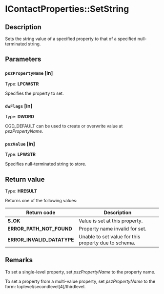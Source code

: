 # IContactProperties::SetString

## Description

Sets the string value of a specified property to that of a specified null-terminated string.

## Parameters

### `pszPropertyName` [in]

Type: **LPCWSTR**

Specifies the property to set.

### `dwFlags` [in]

Type: **DWORD**

CGD_DEFAULT can be used to create or overwrite value at *pszPropertyName*.

### `pszValue` [in]

Type: **LPWSTR**

Specifies null-terminated string to store.

## Return value

Type: **HRESULT**

Returns one of the following values:

| Return code | Description |
| --- | --- |
| **S_OK** | Value is set at this property. |
| **ERROR_PATH_NOT_FOUND** | Property name invalid for set. |
| **ERROR_INVALID_DATATYPE** | Unable to set value for this property due to schema. |

## Remarks

To set a single-level property, set *pszPropertyName* to the property name.

To set a property from a multi-value property, set *pszPropertyName* to the form:
toplevel/secondlevel[4]/thirdlevel.